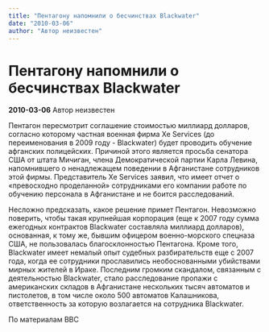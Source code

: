 ```yaml
---
title: "Пентагону напомнили о бесчинствах Blackwater"
date: "2010-03-06"
author: "Автор неизвестен"
---
```


# Пентагону напомнили о бесчинствах Blackwater

**2010-03-06** Автор неизвестен

Пентагон пересмотрит соглашение стоимостью миллиард долларов, согласно которому частная военная фирма Xe Services (до переименования в 2009 году - Blackwater) будет проводить обучение афганских полицейских. Причиной этого является просьба сенатора США от штата Мичиган, члена Демократической партии Карла Левина, напомнившего о ненадлежащем поведении в Афганистане сотрудников этой фирмы. Представитель Xe Services заявил, что имеет отчет о «превосходно проделанной» сотрудниками его компании работе по обучению персонала в Афганистане и не боится расследований.

Несложно предсказать, какое решение примет Пентагон. Невозможно поверить, чтобы такая крупнейшая корпорация (еще к 2007 году сумма ежегодных контрактов Blackwater составляла миллиард долларов), основанная, к тому же, бывшим офицером военно-морского спецназа США, не пользовалась благосклонностью Пентагона. Кроме того, Blackwater имеет немалый опыт судебных разбирательств еще с 2007 года, когда ее сотрудники прославились необоснованными убийствами мирных жителей в Ираке. Последним громким скандалом, связанным с деятельностью Blackwater, стало расследование пропажи с американских складов в Афганистане нескольких тысяч автоматов и пистолетов, в том числе около 500 автоматов Калашникова, ответственность за которую возлагается на сотрудника Blackwater.

По материалам ВВС